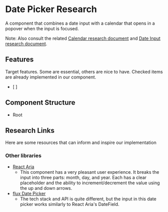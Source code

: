 # Date Picker Research

A component that combines a date input with a calendar that opens in a popover when the input is focused.

Note: Also consult the related [Calendar research document](../calendar/research.md) and [Date Input research document](../date-input/research.md).

## Features
Target features. Some are essential, others are nice to have. Checked items are already implemented in our component.
- [ ] 

## Component Structure
- Root

## Research Links
Here are some resources that can inform and inspire our implementation

### Other libraries
- [React Aria](https://react-spectrum.adobe.com/react-aria/DatePicker.html)
  - This component has a very pleasant user experience. It breaks the input into three parts: month, day, and year. 
  Each has a clear placeholder and the ability to increment/decrement the value using the up and down arrows.
- [flux Date Picker](https://fluxui.dev/components/date-picker)
  - The tech stack and API is quite different, but the input in this date picker works similarly to React Aria's DateField.